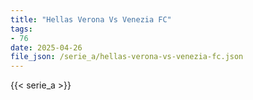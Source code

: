 ```yaml
---
title: "Hellas Verona Vs Venezia FC"
tags:
- 76
date: 2025-04-26
file_json: /serie_a/hellas-verona-vs-venezia-fc.json
---
```


{{< serie_a >}}
